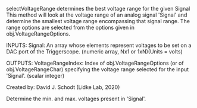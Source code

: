 
selectVoltageRange determines the best voltage range for the given Signal
This method will look at the voltage range of an analog signal 'Signal'
and determine the smallest voltage range encompassing that signal range.
The range options are selected from the options given in
obj.VoltageRangeOptions.

INPUTS:
Signal: An array whose elements represent voltages to be set on a DAC
port of the Triggerscope.
(numeric array, Nx1 or 1xN)(Units = volts)

OUTPUTS:
VoltageRangeIndex: Index of obj.VoltageRangeOptions (or of
obj.VoltageRangeChar) specifying the voltage range
selected for the input 'Signal'.
(scalar integer)

Created by:
David J. Schodt (Lidke Lab, 2020)


Determine the min. and max. voltages present in 'Signal'.

